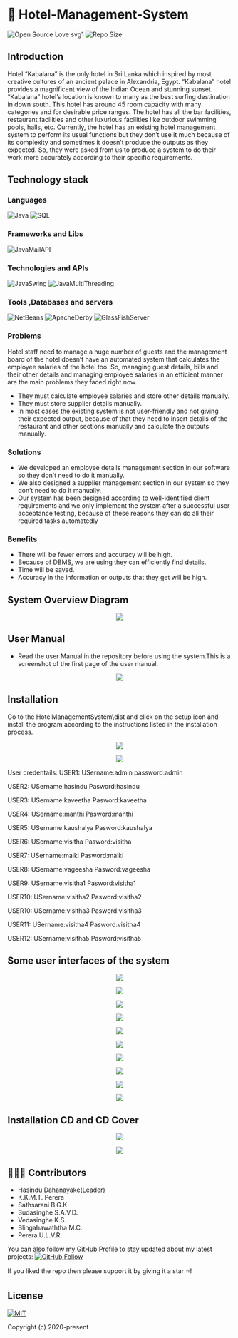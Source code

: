 #  :hotel: Hotel-Management-System
![Open Source Love svg1](https://badges.frapsoft.com/os/v1/open-source.svg?v=103)
![Repo Size](https://img.shields.io/github/repo-size/Hasindu1/Hotel-Management-System-Java-Swing) 
## Introduction
Hotel “Kabalana” is the only hotel in Sri Lanka which inspired by most creative cultures of an ancient palace in Alexandria, Egypt. “Kabalana” hotel provides a magnificent view of the Indian Ocean and stunning sunset. “Kabalana” hotel’s location is known to many as the best surfing destination in down south. This hotel has around 45 room capacity with many categories and for desirable price ranges. The hotel has all the bar facilities, restaurant facilities and other luxurious facilities like outdoor swimming pools, halls, etc.    Currently, the hotel has an existing hotel management system to perform its usual functions but they don’t use it much because of its complexity and sometimes it doesn’t produce the outputs as they expected. So, they were asked from us to produce a system to do their work more accurately according to their specific requirements. 
## Technology stack

### Languages 
![Java](https://img.shields.io/badge/Language-Java-red) 
![SQL](https://img.shields.io/badge/Language-SQL-red) 

### Frameworks and Libs
![JavaMailAPI](https://img.shields.io/badge/Library-JavaMailAPI-blue) 


### Technologies and APIs
![JavaSwing](https://img.shields.io/badge/Technology-JavaSwing-blue) 
![JavaMultiThreading](https://img.shields.io/badge/Technology-JavaMultiThreading-blue) 


### Tools ,Databases and servers
![NetBeans](https://img.shields.io/badge/Tool-NetBenas-blue) 
![ApacheDerby](https://img.shields.io/badge/Database-ApacheDerby-blue) 
![GlassFishServer](https://img.shields.io/badge/Server-GlassFishServer-blue) 


### Problems

Hotel staff need to manage a huge number of guests and the management board of the hotel doesn’t have an automated system that calculates the employee salaries of the hotel too. So, managing guest details, bills and their other details and managing employee salaries in an efficient manner are the main problems they faced right now. 


*  They must calculate employee salaries and store other details manually.
*  They must store supplier details manually.
*  In most cases the existing system is not user-friendly and not giving their expected output, because of that they need to insert details of the restaurant and other sections manually and calculate the outputs manually. 


### Solutions

*   We developed an employee details management section in our software so they don’t need to do it manually. 
*   We also designed a supplier management section in our system so they don’t need to do it manually. 
*   Our system has been designed according to well-identified client requirements and we only implement the system after a successful user acceptance testing, because of these reasons they can do all their required tasks automatedly

### Benefits 

*   There will be fewer errors and accuracy will be high. 
*   Because of DBMS, we are using they can efficiently find details. 
*   Time will be saved. 
*   Accuracy in the information or outputs that they get will be high.


## System Overview Diagram

<p align="middle">
  <img src="../master/interfaces/systemoverview.PNG"/>
 </p>
 
 ## User Manual 
* Read the user Manual in the repository before using the system.This is a screenshot of the first page of the user manual.
 
 <p align="middle">
  <img src="../master/interfaces/usermanual.PNG"/>
 </p>
 
  ## Installation

Go to the HotelManagementSystem\dist and click on the setup icon and install the program according to the instructions listed in the installation process.

<p align="middle">
  <img src="../master/interfaces/Installation Folder.PNG"/>
 </p>
 
  <p align="middle">
  <img src="../master/interfaces/Installation Window.PNG"/>
 </p>
 

 
 User credentails:
USER1:
USername:admin
password:admin

USER2:
USername:hasindu
Pasword:hasindu

USER3:
USername:kaveetha
Pasword:kaveetha


USER4:
USername:manthi
Pasword:manthi

USER5:
USername:kaushalya
Pasword:kaushalya

USER6:
USername:visitha
Pasword:visitha

USER7:
USername:malki
Pasword:malki

USER8:
USername:vageesha
Pasword:vageesha

USER9:
USername:visitha1
Pasword:visitha1

USER10:
USername:visitha2
Pasword:visitha2

USER10:
USername:visitha3
Pasword:visitha3

USER11:
USername:visitha4
Pasword:visitha4

USER12:
USername:visitha5
Pasword:visitha5

  
 
 ## Some user interfaces of the system
 
 <p align="middle">
  <img src="../master/interfaces/splash.PNG"/>
 </p>
 
 
 <p align="middle">
  <img src="../master/interfaces/UI3.PNG"/>
 </p>
 
 
 <p align="middle">
  <img src="../master/interfaces/navigation.PNG"/>
 </p>
 
 
 <p align="middle">
  <img src="../master/interfaces/UI1.PNG"/>
 </p>
 
 
 <p align="middle">
  <img src="../master/interfaces/UI2.PNG"/>
 </p>
 
 
 <p align="middle">
  <img src="../master/interfaces/UI7.PNG"/>
 </p>
 
 <p align="middle">
  <img src="../master/interfaces/UI8.PNG"/>
 </p>
 
 <p align="middle">
  <img src="../master/interfaces/UI9.PNG"/>
 </p>
 
 
 <p align="middle">
  <img src="../master/interfaces/UI5.PNG"/>
 </p>
 
 
 <p align="middle">
  <img src="../master/interfaces/UI8.PNG"/>
 </p>
 

  
  ## Installation CD and CD Cover
  <p align="middle">
  <img src="../master/interfaces/cd.jpg"/>
 </p>
 
  <p align="middle">
  <img src="../master/interfaces/CD COVER.jpg"/>
 </p>
 
 ## 👨🏼‍💻 Contributors
 
* Hasindu Dahanayake(Leader)
* K.K.M.T. Perera 
* Sathsarani B.G.K.
* Sudasinghe S.A.V.D. 
* Vedasinghe K.S. 
* Blingahawaththa M.C. 
* Perera U.L.V.R.

You can also follow my GitHub Profile to stay updated about my latest projects: [![GitHub Follow](https://img.shields.io/badge/Connect-Hasindu1-blue.svg?logo=Github&longCache=true&style=social&label=Follow)](https://github.com/Hasindu1)

If you liked the repo then please support it by giving it a star ⭐!


## License
[![MIT](https://img.shields.io/cocoapods/l/AFNetworking.svg?style=style&label=License&maxAge=2592000)](../master/LICENSE)

Copyright (c) 2020-present
 


 
 
 
 
 
 
 
 
 
 
